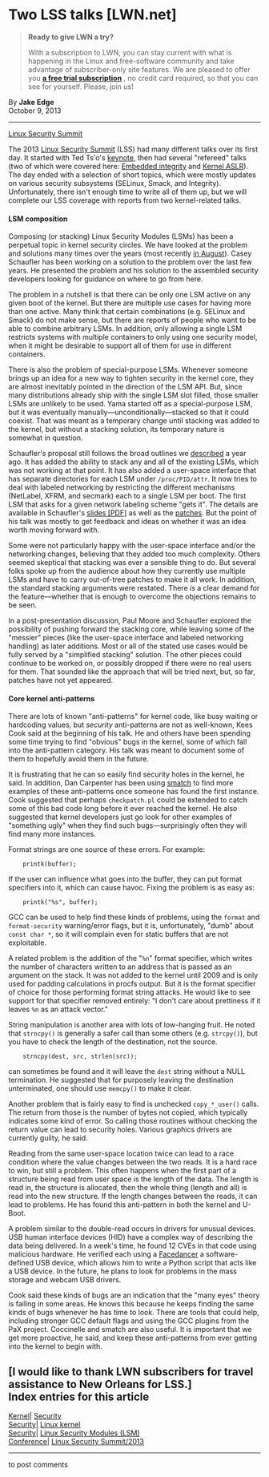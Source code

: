 # Two LSS talks [LWN.net]

> **Ready to give LWN a try?**
> 
> With a subscription to LWN, you can stay current with what is happening in the Linux and free-software community and take advantage of subscriber-only site features. We are pleased to offer you **[a free trial subscription](https://lwn.net/Promo/nst-trial/claim)** , no credit card required, so that you can see for yourself. Please, join us! 

By **Jake Edge**  
October 9, 2013 

* * *

[Linux Security Summit](/Archives/ConferenceByYear/#2013-Linux_Security_Summit)

The 2013 [Linux Security Summit](http://kernsec.org/wiki/index.php/Linux_Security_Summit_2013) (LSS) had many different talks over its first day. It started with Ted Ts'o's [keynote](/Articles/567977/), then had several "refereed" talks (two of which were covered here: [Embedded integrity](/Articles/568943/) and [Kernel ASLR](/Articles/569635/)). The day ended with a selection of short topics, which were mostly updates on various security subsystems (SELinux, Smack, and Integrity). Unfortunately, there isn't enough time to write all of them up, but we will complete our LSS coverage with reports from two kernel-related talks. 

#### LSM composition

Composing (or stacking) Linux Security Modules (LSMs) has been a perpetual topic in kernel security circles. We have looked at the problem and solutions many times over the years (most recently [in August](/Articles/563178/)). Casey Schaufler has been working on a solution to the problem over the last few years. He presented the problem and his solution to the assembled security developers looking for guidance on where to go from here. 

The problem in a nutshell is that there can be only one LSM active on any given boot of the kernel. But there are multiple use cases for having more than one active. Many think that certain combinations (e.g. SELinux and Smack) do not make sense, but there are reports of people who want to be able to combine arbitrary LSMs. In addition, only allowing a single LSM restricts systems with multiple containers to only using one security model, when it might be desirable to support all of them for use in different containers. 

There is also the problem of special-purpose LSMs. Whenever someone brings up an idea for a new way to tighten security in the kernel core, they are almost inevitably pointed in the direction of the LSM API. But, since many distributions already ship with the single LSM slot filled, those smaller LSMs are unlikely to be used. Yama started off as a special-purpose LSM, but it was eventually manually—unconditionally—stacked so that it could coexist. That was meant as a temporary change until stacking was added to the kernel, but without a stacking solution, its temporary nature is somewhat in question. 

Schaufler's proposal still follows the broad outlines we [described](/Articles/518345/) a year ago. It has added the ability to stack any and all of the existing LSMs, which was not working at that point. It has also added a user-space interface that has separate directories for each LSM under `/proc/PID/attr`. It now tries to deal with labeled networking by restricting the different mechanisms (NetLabel, XFRM, and secmark) each to a single LSM per boot. The first LSM that asks for a given network labeling scheme "gets it". The details are available in Schaufler's [slides [PDF]](http://selinuxproject.org/~jmorris/lss2013_slides/casey_Glass2013.pdf) as well as the [patches](/Articles/560802/). But the point of his talk was mostly to get feedback and ideas on whether it was an idea worth moving forward with. 

Some were not particularly happy with the user-space interface and/or the networking changes, believing that they added too much complexity. Others seemed skeptical that stacking was ever a sensible thing to do. But several folks spoke up from the audience about how they currently use multiple LSMs and have to carry out-of-tree patches to make it all work. In addition, the standard stacking arguments were restated. There _is_ a clear demand for the feature—whether that is enough to overcome the objections remains to be seen. 

In a post-presentation discussion, Paul Moore and Schaufler explored the possibility of pushing forward the stacking core, while leaving some of the "messier" pieces (like the user-space interface and labeled networking handling) as later additions. Most or all of the stated use cases would be fully served by a "simplified stacking" solution. The other pieces could continue to be worked on, or possibly dropped if there were no real users for them. That sounded like the approach that will be tried next, but, so far, patches have not yet appeared. 

#### Core kernel anti-patterns

There are lots of known "anti-patterns" for kernel code, like busy waiting or hardcoding values, but _security_ anti-patterns are not as well-known, Kees Cook said at the beginning of his talk. He and others have been spending some time trying to find "obvious" bugs in the kernel, some of which fall into the anti-pattern category. His talk was meant to document some of them to hopefully avoid them in the future. 

It is frustrating that he can so easily find security holes in the kernel, he said. In addition, Dan Carpenter has been using [smatch](http://smatch.sourceforge.net/) to find more examples of these anti-patterns once someone has found the first instance. Cook suggested that perhaps `checkpatch.pl` could be extended to catch some of this bad code long before it ever reached the kernel. He also suggested that kernel developers just go look for other examples of "something ugly" when they find such bugs—surprisingly often they will find many more instances. 

Format strings are one source of these errors. For example: 
    
    
        printk(buffer);
    

If the user can influence what goes into the buffer, they can put format specifiers into it, which can cause havoc. Fixing the problem is as easy as: 
    
    
        printk("%s", buffer);
    

GCC can be used to help find these kinds of problems, using the `format` and `format-security` warning/error flags, but it is, unfortunately, "dumb" about `const char *`, so it will complain even for static buffers that are not exploitable. 

A related problem is the addition of the "`%n`" format specifier, which writes the number of characters written to an address that is passed as an argument on the stack. It was not added to the kernel until 2009 and is only used for padding calculations in procfs output. But it is the format specifier of choice for those performing format string attacks. He would like to see support for that specifier removed entirely: "I don't care about prettiness if it leaves `%n` as an attack vector." 

String manipulation is another area with lots of low-hanging fruit. He noted that `strncpy()` is generally a safer call than some others (e.g. `strcpy()`), but you have to check the length of the destination, not the source. 
    
    
        strncpy(dest, src, strlen(src));
    

can sometimes be found and it will leave the `dest` string without a NULL termination. He suggested that for purposely leaving the destination unterminated, one should use `memcpy()` to make it clear. 

Another problem that is fairly easy to find is unchecked `copy_*_user()` calls. The return from those is the number of bytes not copied, which typically indicates some kind of error. So calling those routines without checking the return value can lead to security holes. Various graphics drivers are currently guilty, he said. 

Reading from the same user-space location twice can lead to a race condition where the value changes between the two reads. It is a hard race to win, but still a problem. This often happens when the first part of a structure being read from user space is the length of the data. The length is read in, the structure is allocated, then the whole thing (length and all) is read into the new structure. If the length changes between the reads, it can lead to problems. He has found this anti-pattern in both the kernel and U-Boot. 

A problem similar to the double-read occurs in drivers for unusual devices. USB human interface devices (HID) have a complex way of describing the data being delivered. In a week's time, he found 12 CVEs in that code using malicious hardware. He verified each using a [Facedancer](http://travisgoodspeed.blogspot.com/2012/07/emulating-usb-devices-with-python.html) a software-defined USB device, which allows him to write a Python script that acts like a USB device. In the future, he plans to look for problems in the mass storage and webcam USB drivers. 

Cook said these kinds of bugs are an indication that the "many eyes" theory is failing in some areas. He knows this because he keeps finding the same kinds of bugs whenever he has time to look. There are tools that could help, including stronger GCC default flags and using the GCC plugins from the PaX project. Coccinelle and smatch are also useful. It is important that we get more proactive, he said, and keep these anti-patterns from ever getting into the kernel to begin with. 

[I would like to thank LWN subscribers for travel assistance to New Orleans for LSS.]  
Index entries for this article  
---  
[Kernel](/Kernel/Index)| [Security](/Kernel/Index#Security)  
[Security](/Security/Index/)| [Linux kernel](/Security/Index/#Linux_kernel)  
[Security](/Security/Index/)| [Linux Security Modules (LSM)](/Security/Index/#Linux_Security_Modules_LSM)  
[Conference](/Archives/ConferenceIndex/)| [Linux Security Summit/2013](/Archives/ConferenceIndex/#Linux_Security_Summit-2013)  
  


* * *

to post comments 
